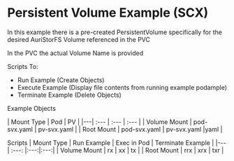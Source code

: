 
# Persistent Volume Example (SCX)

In this example there is a pre-created PersistentVolume specifically for the desired AuriStorFS Volume referenced in the PVC

In the PVC the actual Volume Name is provided 

Scripts To: 
* Run Example (Create Objects)
* Execute Example (Display file contents from running example podample)
* Terminate Example (Delete Objects)

Example Objects 

| Mount Type | Pod | PV |
|---| :--- | :--- | :--- |
| Volume Mount | pod-svx.yaml | pv-svx.yaml |
| Root Mount | pod-svx.yaml | pv-svx.yaml |yaml |

Scripts
| Mount Type | Run Example | Exec in Pod | Terminate Example |
|---| :---: |:---:|:---:|
| Volume Mount | rx | xx | tx |
| Root Mount | rrx | xrx | txr |

